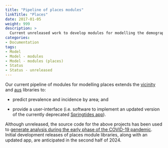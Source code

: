 ```yaml
---
title: "Pipeline of places modules"
linkTitle: "Places"
date: 2017-01-05
weight: 999
description: >
  Current unreleased work to develop modules for modelling the demographic, environmental and proximity drivers of access, equity and outcomes in youth mental health.
categories: 
- Documentation
tags: 
- Model
- Model - modules
- Model - modules (places)
- Status
- Status - unreleased
---
```


Our current pipeline of modules for modelling places extends the [vicinity](https://ready4-dev.github.io/vicinity/) and [aus](https://ready4-dev.github.io/aus/) libraries to:

- predict prevalence and incidence by area; and

- provide a user-interface (i.e. software to implement an updated version of the currently deprecated [Springtides app](/docs/model/analyses/decision-aids/springtides-app/)).

Although unreleased, the source code for the above projects has been used to [generate analysis during the early phase of the COVID-19 pandemic](/blog/2021/02/18/modelling-the-mental-health-impacts-of-covid-19/). Initial development releases of places module libraries, along with an updated app, are anticipated in the second half of 2024.
